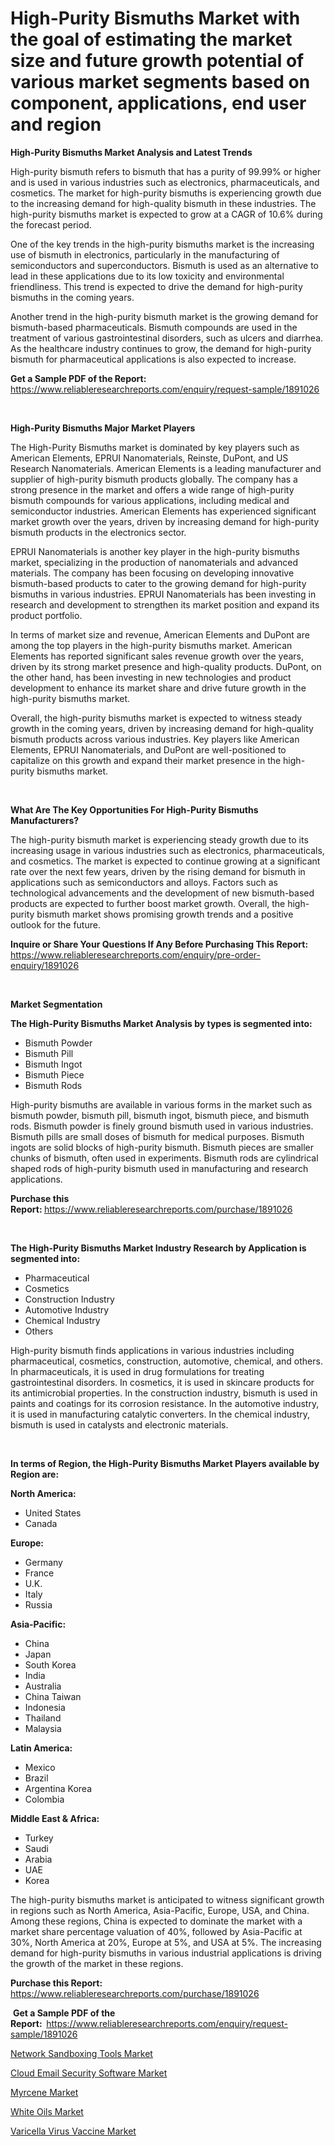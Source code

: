 <p><h1>High-Purity Bismuths Market with the goal of estimating the market size and future growth potential of various market segments based on component, applications, end user and region</h1></p><p><strong>High-Purity Bismuths Market Analysis and Latest Trends</strong></p>
<p><p>High-purity bismuth refers to bismuth that has a purity of 99.99% or higher and is used in various industries such as electronics, pharmaceuticals, and cosmetics. The market for high-purity bismuths is experiencing growth due to the increasing demand for high-quality bismuth in these industries. The high-purity bismuths market is expected to grow at a CAGR of 10.6% during the forecast period.</p><p>One of the key trends in the high-purity bismuths market is the increasing use of bismuth in electronics, particularly in the manufacturing of semiconductors and superconductors. Bismuth is used as an alternative to lead in these applications due to its low toxicity and environmental friendliness. This trend is expected to drive the demand for high-purity bismuths in the coming years.</p><p>Another trend in the high-purity bismuth market is the growing demand for bismuth-based pharmaceuticals. Bismuth compounds are used in the treatment of various gastrointestinal disorders, such as ulcers and diarrhea. As the healthcare industry continues to grow, the demand for high-purity bismuth for pharmaceutical applications is also expected to increase.</p></p>
<p><strong>Get a Sample PDF of the Report:&nbsp;</strong> <a href="https://www.reliableresearchreports.com/enquiry/request-sample/1891026">https://www.reliableresearchreports.com/enquiry/request-sample/1891026</a></p>
<p>&nbsp;</p>
<p><strong>High-Purity Bismuths Major Market Players</strong></p>
<p><p>The High-Purity Bismuths market is dominated by key players such as American Elements, EPRUI Nanomaterials, Reinste, DuPont, and US Research Nanomaterials. American Elements is a leading manufacturer and supplier of high-purity bismuth products globally. The company has a strong presence in the market and offers a wide range of high-purity bismuth compounds for various applications, including medical and semiconductor industries. American Elements has experienced significant market growth over the years, driven by increasing demand for high-purity bismuth products in the electronics sector.</p><p>EPRUI Nanomaterials is another key player in the high-purity bismuths market, specializing in the production of nanomaterials and advanced materials. The company has been focusing on developing innovative bismuth-based products to cater to the growing demand for high-purity bismuths in various industries. EPRUI Nanomaterials has been investing in research and development to strengthen its market position and expand its product portfolio.</p><p>In terms of market size and revenue, American Elements and DuPont are among the top players in the high-purity bismuths market. American Elements has reported significant sales revenue growth over the years, driven by its strong market presence and high-quality products. DuPont, on the other hand, has been investing in new technologies and product development to enhance its market share and drive future growth in the high-purity bismuths market.</p><p>Overall, the high-purity bismuths market is expected to witness steady growth in the coming years, driven by increasing demand for high-quality bismuth products across various industries. Key players like American Elements, EPRUI Nanomaterials, and DuPont are well-positioned to capitalize on this growth and expand their market presence in the high-purity bismuths market.</p></p>
<p>&nbsp;</p>
<p><strong>What Are The Key Opportunities For High-Purity Bismuths Manufacturers?</strong></p>
<p><p>The high-purity bismuth market is experiencing steady growth due to its increasing usage in various industries such as electronics, pharmaceuticals, and cosmetics. The market is expected to continue growing at a significant rate over the next few years, driven by the rising demand for bismuth in applications such as semiconductors and alloys. Factors such as technological advancements and the development of new bismuth-based products are expected to further boost market growth. Overall, the high-purity bismuth market shows promising growth trends and a positive outlook for the future.</p></p>
<p><strong>Inquire or Share Your Questions If Any Before Purchasing This Report:</strong> <a href="https://www.reliableresearchreports.com/enquiry/pre-order-enquiry/1891026">https://www.reliableresearchreports.com/enquiry/pre-order-enquiry/1891026</a></p>
<p>&nbsp;</p>
<p><strong>Market Segmentation</strong></p>
<p><strong>The High-Purity Bismuths Market Analysis by types is segmented into:</strong></p>
<p><ul><li>Bismuth Powder</li><li>Bismuth Pill</li><li>Bismuth Ingot</li><li>Bismuth Piece</li><li>Bismuth Rods</li></ul></p>
<p><p>High-purity bismuths are available in various forms in the market such as bismuth powder, bismuth pill, bismuth ingot, bismuth piece, and bismuth rods. Bismuth powder is finely ground bismuth used in various industries. Bismuth pills are small doses of bismuth for medical purposes. Bismuth ingots are solid blocks of high-purity bismuth. Bismuth pieces are smaller chunks of bismuth, often used in experiments. Bismuth rods are cylindrical shaped rods of high-purity bismuth used in manufacturing and research applications.</p></p>
<p><strong>Purchase this Report:&nbsp;</strong><a href="https://www.reliableresearchreports.com/purchase/1891026">https://www.reliableresearchreports.com/purchase/1891026</a></p>
<p>&nbsp;</p>
<p><strong>The High-Purity Bismuths Market Industry Research by Application is segmented into:</strong></p>
<p><ul><li>Pharmaceutical</li><li>Cosmetics</li><li>Construction Industry</li><li>Automotive Industry</li><li>Chemical Industry</li><li>Others</li></ul></p>
<p><p>High-purity bismuth finds applications in various industries including pharmaceutical, cosmetics, construction, automotive, chemical, and others. In pharmaceuticals, it is used in drug formulations for treating gastrointestinal disorders. In cosmetics, it is used in skincare products for its antimicrobial properties. In the construction industry, bismuth is used in paints and coatings for its corrosion resistance. In the automotive industry, it is used in manufacturing catalytic converters. In the chemical industry, bismuth is used in catalysts and electronic materials.</p></p>
<p>&nbsp;</p>
<p><strong>In terms of Region, the High-Purity Bismuths Market Players available by Region are:</strong></p>
<p>
    <p> <strong> North America: </strong>
        <ul>
            <li>United States</li>
            <li>Canada</li>
        </ul>
        </p> 
    <p> <strong> Europe: </strong>
        <ul>
            <li>Germany</li>
            <li>France</li>
            <li>U.K.</li>
            <li>Italy</li>
            <li>Russia</li>
        </ul>
        </p> 
    <p> <strong> Asia-Pacific: </strong>
        <ul>
            <li>China</li>
            <li>Japan</li>
            <li>South Korea</li>
            <li>India</li>
            <li>Australia</li>
            <li>China Taiwan</li>
            <li>Indonesia</li>
            <li>Thailand</li>
            <li>Malaysia</li>
        </ul>
        </p> 
    <p> <strong> Latin America: </strong>
        <ul>
            <li>Mexico</li>
            <li>Brazil</li>
            <li>Argentina Korea</li>
            <li>Colombia</li>
        </ul>
        </p> 
    <p> <strong> Middle East & Africa: </strong>
        <ul>
            <li>Turkey</li>
            <li>Saudi</li>
            <li>Arabia</li>
            <li>UAE</li>
            <li>Korea</li>
        </ul>
    </p>
    </p>
<p><p>The high-purity bismuths market is anticipated to witness significant growth in regions such as North America, Asia-Pacific, Europe, USA, and China. Among these regions, China is expected to dominate the market with a market share percentage valuation of 40%, followed by Asia-Pacific at 30%, North America at 20%, Europe at 5%, and USA at 5%. The increasing demand for high-purity bismuths in various industrial applications is driving the growth of the market in these regions.</p></p>
<p><strong>Purchase this Report: </strong><a href="https://www.reliableresearchreports.com/purchase/1891026">https://www.reliableresearchreports.com/purchase/1891026</a></p>
<p>&nbsp;<strong>Get a Sample PDF of the Report:&nbsp;&nbsp;</strong><a href="https://www.reliableresearchreports.com/enquiry/request-sample/1891026">https://www.reliableresearchreports.com/enquiry/request-sample/1891026</a></p>
<p><strong></strong></p>
<p><p><a href="https://github.com/kufem1/Market-Research-Report-List-1/blob/main/network-sandboxing-tools-market.md">Network Sandboxing Tools Market</a></p><p><a href="https://github.com/singletonthaxterkelliehr2df/Market-Research-Report-List-1/blob/main/cloud-email-security-software-market.md">Cloud Email Security Software Market</a></p><p><a href="https://view.publitas.com/reportprime-1/insights-into-myrcene-market-size-analysing-market-share-trends-and-growth-from-2024-to-2031/">Myrcene Market</a></p><p><a href="https://view.publitas.com/reportprime-1/white-oils-market-size-share-trends-analysis-report-by-application-regional-outlook-competitive-strategies-and-segment-forecasts-2024-2031/">White Oils Market</a></p><p><a href="https://pretty-mail-caf.notion.site/Varicella-Virus-Vaccine-Market-Size-Share-Trends-Analysis-Report-By-Material-By-Type-By-End-use-cedad50488fe495ab9f5d7fe8a7924d4">Varicella Virus Vaccine Market</a></p></p>